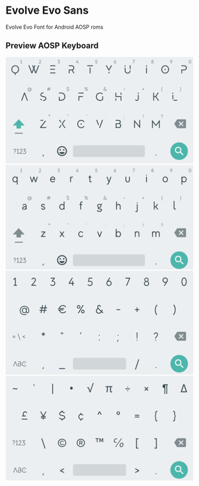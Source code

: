 # Evolve Evo Sans
Evolve Evo Font for Android AOSP roms 

## Preview AOSP Keyboard

<img SRC="https://github.com/Magisk-Modules-Alt-Repo/Evolve-Evo/blob/master/.github/workflows/Screenshot_20220514-082743_Trebuchet.png" />
<img SRC="https://github.com/Magisk-Modules-Alt-Repo/Evolve-Evo/blob/master/.github/workflows/Screenshot_20220514-082800_Trebuchet.png" />
<img SRC="https://github.com/Magisk-Modules-Alt-Repo/Evolve-Evo/blob/master/.github/workflows/Screenshot_20220514-082814_Trebuchet.png" />
<img SRC="https://github.com/Magisk-Modules-Alt-Repo/Evolve-Evo/blob/master/.github/workflows/Screenshot_20220514-082828_Trebuchet.png" />
